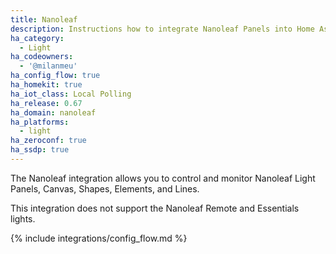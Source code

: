 ```yaml
---
title: Nanoleaf
description: Instructions how to integrate Nanoleaf Panels into Home Assistant.
ha_category:
  - Light
ha_codeowners:
  - '@milanmeu'
ha_config_flow: true
ha_homekit: true
ha_iot_class: Local Polling
ha_release: 0.67
ha_domain: nanoleaf
ha_platforms:
  - light
ha_zeroconf: true
ha_ssdp: true
---
```


The Nanoleaf integration allows you to control and monitor Nanoleaf Light Panels, Canvas, Shapes, Elements, and Lines.

This integration does not support the Nanoleaf Remote and Essentials lights.

{% include integrations/config_flow.md %}
